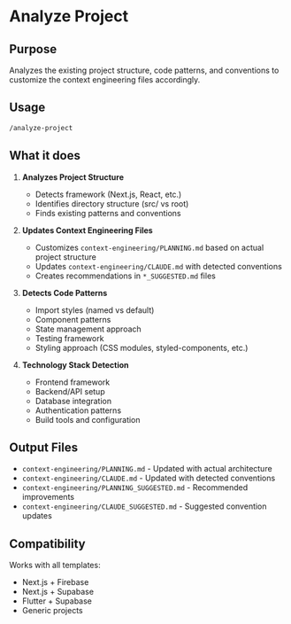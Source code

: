 # Analyze Project

## Purpose
Analyzes the existing project structure, code patterns, and conventions to customize the context engineering files accordingly.

## Usage
```bash
/analyze-project
```

## What it does
1. **Analyzes Project Structure**
   - Detects framework (Next.js, React, etc.)
   - Identifies directory structure (src/ vs root)
   - Finds existing patterns and conventions

2. **Updates Context Engineering Files**
   - Customizes `context-engineering/PLANNING.md` based on actual project structure
   - Updates `context-engineering/CLAUDE.md` with detected conventions
   - Creates recommendations in `*_SUGGESTED.md` files

3. **Detects Code Patterns**
   - Import styles (named vs default)
   - Component patterns
   - State management approach
   - Testing framework
   - Styling approach (CSS modules, styled-components, etc.)

4. **Technology Stack Detection**
   - Frontend framework
   - Backend/API setup
   - Database integration
   - Authentication patterns
   - Build tools and configuration

## Output Files
- `context-engineering/PLANNING.md` - Updated with actual architecture
- `context-engineering/CLAUDE.md` - Updated with detected conventions  
- `context-engineering/PLANNING_SUGGESTED.md` - Recommended improvements
- `context-engineering/CLAUDE_SUGGESTED.md` - Suggested convention updates

## Compatibility
Works with all templates:
- Next.js + Firebase
- Next.js + Supabase
- Flutter + Supabase
- Generic projects